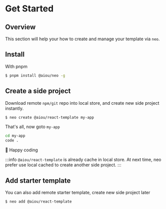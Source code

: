 # Get Started

## Overview

This section will help your how to create and manage your template via `neo`.

## Install

With pnpm

```sh
$ pnpm install @aiou/neo -g
```

## Create a side project

Download remote `npm/git` repo into local store, and create new side project instantly.

```sh
$ neo create @aiou/react-template my-app
```

That's all, now goto `my-app`

```sh
cd my-app
code .
```

🎉 Happy coding 


:::info
`@aiou/react-template` is already cache in local store. At next time, neo prefer use local cached to create another side project.
:::

## Add starter template

You can also add remote starter template, create new side project later

```sh
$ neo add @aiou/react-template
```
